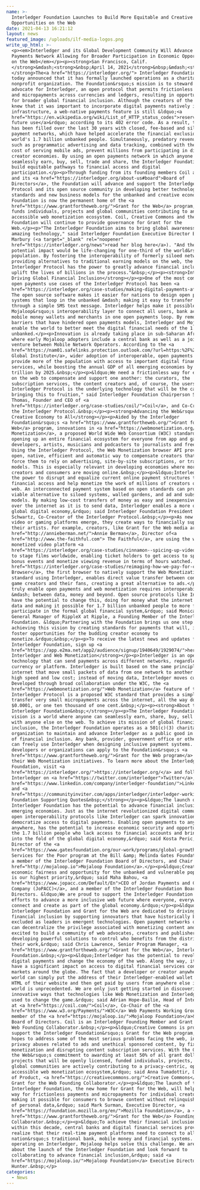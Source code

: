 ```yaml
---
name: >-
  Interledger Foundation Launches to Build More Equitable and Creative
  Opportunities on the Web
date: 2021-04-13 16:21:12
layout: news
featured_image: /uploads/ilf-media-logos.png
write_up_html: >-
  <p><em>Interledger and its Global Development Community Will Advance an Open
  Payments Network Allowing for Broader Participation in Economic Opportunities
  on the Web</em></p><p><strong>San Francisco, Calif.
  </strong>&mdash;<strong>&nbsp;April 14, 2021</strong>&nbsp;&mdash;<strong>
  </strong>The<a href="https://interledger.org/"> Interledger Foundation</a>
  today announced that it has formally launched operations as a charitable
  nonprofit organization. The Foundation&rsquo;s mission is to steward and
  advocate for Interledger, an open protocol that permits frictionless payments
  and micropayments across currencies and ledgers, resulting in opportunities
  for broader global financial inclusion. Although the creators of the internet
  knew that it was important to incorporate digital payments natively into its
  infrastructure, a web-native payments feature is still &ldquo;<a
  href="https://en.wikipedia.org/wiki/List_of_HTTP_status_codes">reserved for
  future use</a>&rdquo; according to its 402 error code. As a result, the gap
  has been filled over the last 30 years with closed, fee-based and siloed
  payment networks, which have helped accelerate the financial exclusion of the
  world's 1.7 billion unbanked people. Simultaneously, predatory revenue models
  such as programmatic advertising and data tracking, combined with the high
  cost of serving mobile ads, prevent millions from participating in digital
  creator economies. By using an open payments network in which anyone can
  seamlessly earn, buy, sell, trade and share, the Interledger Foundation will
  build equitable pathways to financial access and digital
  participation.</p><p>Through funding from its founding members Coil and Ripple
  and its <a href="https://interledger.org/about-us#board">Board of
  Directors</a>, the Foundation will advance and support the Interledger
  Protocol and its open source community in developing better technological
  standards and new business models for the unbanked and creative economy. The
  Foundation is now the permanent home of the <a
  href="https://www.grantfortheweb.org/">Grant for the Web</a> program, which
  funds individuals, projects and global communities contributing to an open and
  accessible web monetization ecosystem. Coil, Creative Commons and the Mozilla
  Foundation will continue to provide governance for Grant for the
  Web.</p><p>"The Interledger Foundation aims to bring global awareness to this
  amazing technology," said Interledger Foundation Executive Director Briana
  Marbury (<a target="_blank" rel="noopener"
  href="https://interledger.org/news">read her blog here</a>). "And the
  potential impact would be life-changing for one-third of the world&rsquo;s
  population. By fostering the interoperability of formerly siloed networks and
  providing alternatives to traditional earning models on the web, the
  Interledger Protocol has the power to greatly advance financial inclusion and
  uplift the lives of billions in the process."&nbsp;</p><p><strong>Interledger:
  Driving Global Financial Inclusion</strong></p><p>One of the most compelling
  open payments use cases of the Interledger Protocol has been <a
  href="https://interledger.org/case-studies/making-digital-payments-affordable-and-simple-for-everyone-everywhere/">Mojaloop</a>.
  The open source software makes it easier for nations to design open payments
  systems that loop in the unbanked &mdash; making it easy to transfer money
  through a simple SMS text message. Interledger helps make it possible for
  Mojaloop&rsquo;s interoperability layer to connect all users, bank accounts,
  mobile money wallets and merchants in one open payments loop. By removing the
  barriers that have hindered open payments models, Interledger and Mojaloop
  enable the world to better meet the digital financial needs of the 1.7 billion
  unbanked.</p><p>Innovation is already taking place in sub-Saharan Africa,
  where early Mojaloop adopters include a central bank as well as a joint
  venture between Mobile Network Operators. According to the <a
  href="https://nam01.safelinks.protection.outlook.com/?url=https:%2F%2Fwww.mckinsey.com%2F~%2Fmedia%2FMcKinsey%2FFeatured%2520Insights%2FEmployment%2520and%2520Growth%2FHow%2520digital%2520finance%2520could%2520boost%2520growth%2520in%2520emerging%2520economies%2FMGI-Digital-Finance-For-All-Executive-summary-September-2016.ashx&amp;data=02%7C01%7CAmy.Enright%40gatesfoundation.org%7C7c96b78e14914c1334fa08d7e8a85e47%7C296b38384bd5496cbd4bf456ea743b74%7C0%7C0%7C637233682142813128&amp;sdata=Q1oP2MLVQwGZ%2Fbhp9t%2FKr%2FPftwWdbGsgQYVtozllazY%3D&amp;reserved=0">McKinsey
  Global Institute</a>, wider adoption of interoperable, open payments could
  provide more of the population with access to important digital financial
  services, while boosting the annual GDP of all emerging economies by $3.7
  trillion by 2025.&nbsp;</p><p>&ldquo;We need a frictionless way for everybody
  on the web to compensate and support one another: the curators, the
  subscription services, the content creators and, of course, the users. The
  Interledger Protocol is the underlying technology that will be the catalyst in
  bringing this to fruition," said Interledger Foundation Chairperson Stefan
  Thomas, Founder and CEO of <a
  href="https://interledger.org/case-studies/coil/">Coil</a>, and Co-Creator of
  the Interledger Protocol.&nbsp;</p><p><strong>Advancing the Web&rsquo;s
  Creative Economy to All</strong></p><p>Aided by the Interledger
  Foundation&rsquo;s <a href="https://www.grantfortheweb.org/">Grant for the
  Web</a> program, innovations in <a href="https://webmonetization.org/">Web
  Monetization</a>, a proposed World Wide Web Consortium (W3C) standard, are
  opening up an entire financial ecosystem for everyone from app and game
  developers, artists, musicians and podcasters to journalists and freelancers.
  Using the Interledger Protocol, the Web Monetization browser API provides an
  open, native, efficient and automatic way to compensate creators that does not
  force them to rely on advertising, site-by-site subscriptions, or tracking
  models. This is especially relevant in developing economies where more content
  creators and consumers are moving online.&nbsp;</p><p>&ldquo;Interledger has
  the power to disrupt and equalize current online payment structures to expand
  financial access and help monetize the work of millions of creators on the
  web. An interconnected payment system based on open standards can provide a
  viable alternative to siloed systems, walled gardens, and ad and subscription
  models. By making low-cost transfers of money as easy and inexpensive to send
  over the internet as it is to send data, Interledger enables a more open
  global digital economy,&rdquo; said Interledger Foundation President Evan
  Schwartz, Co-Creator of the Interledger Protocol.&nbsp;</p><p>As new content,
  video or gaming platforms emerge, they create ways to financially support
  their artists. For example, creators, like Grant for the Web media artist <a
  href="http://annieberman.net/">Annie Berman</a>, Director of<a
  href="http://www.the-faithful.com"> The Faithful</a>, are using the web
  monetized video platform <a
  href="https://interledger.org/case-studies/cinnamon--spicing-up-video-creation-sharing-and-monetizing/">Cinnamon</a>
  to stage films worldwide, enabling ticket holders to get access to special
  bonus events and monetize viewing revenue in terms of hours watched. The <a
  href="https://interledger.org/case-studies/reimaging-how-we-pay-for-content-and-apps/">Puma
  Browser</a>, the first browser to natively support the Web Monetization
  standard using Interledger, enables direct value transfer between content and
  game creators and their fans, creating a great alternative to ads.</p><p>"To
  truly enable open payments and web monetization requires interoperability
  &mdash; between data, money and beyond. Open source protocols like Interledger
  have the potential to change this, doing for money what the internet did for
  data and making it possible for 1.7 billion unbanked people to more fully
  participate in the formal global financial system,&rdquo; said Monica Long,
  General Manager of RippleX at Ripple, a Founding Member of the Interledger
  Foundation. &ldquo;Partnering with the Foundation brings us one step closer to
  achieving this vision by creating standards for payments that will, in turn,
  foster opportunities for the budding creator economy to
  monetize.&rdquo;&nbsp;</p><p>To receive the latest news and updates from the
  Interledger Foundation, sign up <a
  href="https://app.e2ma.net/app2/audience/signup/1940649/1929074/">here</a>.</p><p><strong>About
  Interledger and Web Monetization</strong></p><p>Interledger is an open source
  technology that can send payments across different networks, regardless of
  currency or platform. Interledger is built based on the same principles of the
  internet that move small packets of data from one network to another at a very
  high speed and low cost; instead of moving data, Interledger moves currency.
  Developed through broad collaboration under the W3C, the <a
  href="https://webmonetization.org/">Web Monetization</a> feature of the
  Interledger Protocol is a proposed W3C standard that provides a simple way to
  transfer very small micropayments across the internet, all the way down to
  $0.0001, or one ten thousand of one cent.&nbsp;</p><p><strong>About the
  Interledger Foundation&nbsp;</strong></p><p>The Interledger Foundation&rsquo;s
  vision is a world where anyone can seamlessly earn, share, buy, sell and trade
  with anyone else on the web. To achieve its mission of global financial
  inclusion, the Interledger Foundation operates as a 501(c)(3) charitable
  organization to maintain and advance Interledger as a public good in service
  of financial inclusion. Any bank, provider, government office or other entity
  can freely use Interledger when designing inclusive payment systems. Creators,
  developers or organizations can apply to the Foundation&rsquo;s <a
  href="https://www.grantfortheweb.org/">Grant for the Web program</a> to fund
  their Web Monetization initiatives. To learn more about the Interledger
  Foundation, visit <a
  href="https://interledger.org/">https://interledger.org/</a> and follow
  Interledger on <a href="https://twitter.com/interledger">Twitter</a>, <a
  href="https://www.linkedin.com/company/interledger-foundation/">LinkedIn</a>
  and <a
  href="https://communityinviter.com/apps/interledger/interledger-working-groups-slack">Slack</a>.</p><p><strong>Interledger
  Foundation Supporting Quotes&nbsp;</strong></p><p>&ldquo;The launch of the
  Interledger Foundation has the potential to advance financial inclusion in
  emerging economies. Just as the internet revolutionized digital communication,
  open interoperability protocols like Interledger can spark innovation and
  democratize access to digital payments. Enabling open payments to anyone,
  anywhere, has the potential to increase economic security and opportunity for
  the 1.7 billion people who lack access to financial accounts and bring them
  into the fold of the global digital economy,&rdquo; said Kosta Peric, Deputy
  Director of the <a
  href="https://www.gatesfoundation.org/our-work/programs/global-growth-and-opportunity/financial-services-for-the-poor">Financial
  Services for the Poor program at the Bill &amp; Melinda Gates Foundation</a>,
  a member of the Interledger Foundation Board of Directors, and Chair of the <a
  href="http://mojaloop.io">Mojaloop Foundation</a>.</p><p>&ldquo;Creating
  economic fairness and opportunity for the unbanked and vulnerable populations
  is our highest priority,&rdquo; said Maha Bahou, <a
  href="https://www.jopacc.com/Default/En">CEO of Jordan Payments and Clearing
  Company (JoPACC)</a>, and a member of the Interledger Foundation Board of
  Directors. &ldquo;We are proud to support the Interledger Foundation and its
  efforts to advance a more inclusive web future where everyone, everywhere can
  connect and create as part of the global economy.&rdquo;</p><p>&ldquo;The
  Interledger Foundation and Grant for the Web are dedicated to driving
  financial inclusion by supporting innovators that have historically been
  excluded as leaders in emergent technologies. Open payment networks on the web
  can decentralize the privilege associated with monetizing content and we are
  excited to build a community of web advocates, creators and publishers who are
  developing powerful solutions to control who benefits from the distribution of
  their work,&rdquo; said Chris Lawrence, Senior Program Manager, <a
  href="https://www.grantfortheweb.org/">Grant for the Web</a>, Interledger
  Foundation.&nbsp;</p><p>&ldquo;Interledger has the potential to revolutionize
  digital payments and change the economy of the web. Along the way, it will
  have a significant impact on access to digital financial services connecting
  markets around the globe. The fact that a developer or creator anywhere in the
  world can simply put the address of their Interledger-enabled wallet into the
  HTML of their website and then get paid by users from anywhere else in the
  world is unprecedented. We are only just getting started in discovering the
  innovative ways that technologies like Web Monetization and Interledger can be
  used to change the game.&rdquo; said Adrian Hope-Bailie, Head of Interledger
  at <a href="https://coil.com/">Coil</a>, Co-Chair of the <a
  href="https://www.w3.org/Payments/">W3C</a> Web Payments Working Group, and
  member of the <a href="https://mojaloop.io/">Mojaloop Foundation</a>&rsquo;s
  Board of Directors. Coil is an Interledger Founding Member and Grant for the
  Web Founding Collaborator.&nbsp;</p><p>&ldquo;Creative Commons is proud to
  support the Interledger Foundation&rsquo;s Grant for the Web program, which
  hopes to address some of the most serious problems facing the web, including
  privacy abuses related to ads and unethical sponsored content, by fixing web
  monetization and disrupting content subscription services. With the Grant for
  the Web&rsquo;s commitment to awarding at least 50% of all grant dollars to
  projects that will be openly licensed, funded individuals, projects, and
  global communities are actively contributing to a privacy-centric, open, and
  accessible web monetization ecosystem,&rdquo; said Anna Tumadottir, Director
  of Product, <a href="https://creativecommons.org/">Creative Commons</a>, a
  Grant for the Web Founding Collaborator.</p><p>&ldquo;The launch of the
  Interledger Foundation, the new home for Grant for the Web, will help pave the
  way for frictionless payments and micropayments for individual creators while
  making it possible for consumers to browse content without relinquishing reams
  of personal data,&rdquo; said Mark Surman, Executive Director, <a
  href="https://foundation.mozilla.org/en/">Mozilla Foundation</a>, a <a
  href="https://www.grantfortheweb.org/">Grant for the Web</a> Founding
  Collaborator.&nbsp;</p><p>&ldquo;To achieve their financial inclusion goals
  within this decade, central banks and digital financial services providers
  realize that their real-time payment platforms need to connect to all of their
  nation&rsquo;s traditional bank, mobile money and financial systems. By
  operating on Interledger, Mojaloop helps solve this challenge. We are excited
  about the launch of the Interledger Foundation and look forward to
  collaborating to advance financial inclusion,&rdquo; said <a
  href="https://mojaloop.io/">Mojaloop Foundation</a> Executive Director Paula
  Hunter.&nbsp;</p>
categories:
  - News
---
```

